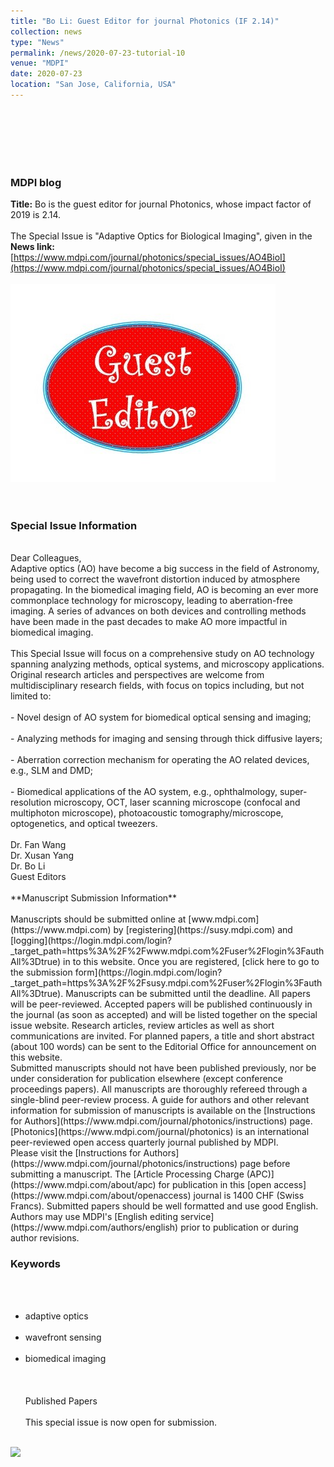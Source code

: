 ```yaml
---
title: "Bo Li: Guest Editor for journal Photonics (IF 2.14)"
collection: news
type: "News" 
permalink: /news/2020-07-23-tutorial-10
venue: "MDPI" 
date: 2020-07-23 
location: "San Jose, California, USA" 
---
```

<br/> 
<br/>
<br/>
<br/>
<br/>

### MDPI blog
**Title:**
Bo is the guest editor for journal Photonics, whose impact factor of 2019 is 2.14.
<br/>
<br/>
The Special Issue is "Adaptive Optics for Biological Imaging", given in the **News link:** [https://www.mdpi.com/journal/photonics/special_issues/AO4BioI](https://www.mdpi.com/journal/photonics/special_issues/AO4BioI)
<br/>
<br/>
<img src='/images/News-2020-07-23-a.jpg'>
<br/>
<br/>
<br/>
### Special Issue Information
<br/>
Dear Colleagues,
<br/>
Adaptive optics (AO) have become a big success in the field of Astronomy, being used to correct the wavefront distortion induced by atmosphere propagating. In the biomedical imaging field, AO is becoming an ever more commonplace technology for microscopy, leading to aberration-free imaging. A series of advances on both devices and controlling methods have been made in the past decades to make AO more impactful in biomedical imaging.
<br/><br/>
This Special Issue will focus on a comprehensive study on AO technology spanning analyzing methods, optical systems, and microscopy applications. Original research articles and perspectives are welcome from multidisciplinary research fields, with focus on topics including, but not limited to:
<br/><br/>
- Novel design of AO system for biomedical optical sensing and imaging; <br/><br/>
- Analyzing methods for imaging and sensing through thick diffusive layers; <br/><br/>
- Aberration correction mechanism for operating the AO related devices, e.g., SLM and DMD; <br/><br/>
- Biomedical applications of the AO system, e.g., ophthalmology, super-resolution microscopy, OCT, laser scanning microscope (confocal and multiphoton microscope), photoacoustic tomography/microscope, optogenetics, and optical tweezers.
<br/><br/>
Dr. Fan Wang
<br/>
Dr. Xusan Yang
<br/>
Dr. Bo Li
<br/>
Guest Editors
<br/><br/>
**Manuscript Submission Information**
<br/><br/>
Manuscripts should be submitted online at [www.mdpi.com](https://www.mdpi.com) by [registering](https://susy.mdpi.com) and [logging](https://login.mdpi.com/login?_target_path=https%3A%2F%2Fwww.mdpi.com%2Fuser%2Flogin%3FauthAll%3Dtrue) in to this website. Once you are registered, [click here to go to the submission form](https://login.mdpi.com/login?_target_path=https%3A%2F%2Fsusy.mdpi.com%2Fuser%2Flogin%3FauthAll%3Dtrue). Manuscripts can be submitted until the deadline. All papers will be peer-reviewed. Accepted papers will be published continuously in the journal (as soon as accepted) and will be listed together on the special issue website. Research articles, review articles as well as short communications are invited. For planned papers, a title and short abstract (about 100 words) can be sent to the Editorial Office for announcement on this website.
<br/>
Submitted manuscripts should not have been published previously, nor be under consideration for publication elsewhere (except conference proceedings papers). All manuscripts are thoroughly refereed through a single-blind peer-review process. A guide for authors and other relevant information for submission of manuscripts is available on the [Instructions for Authors](https://www.mdpi.com/journal/photonics/instructions) page. [Photonics](https://www.mdpi.com/journal/photonics) is an international peer-reviewed open access quarterly journal published by MDPI.
<br/>
Please visit the [Instructions for Authors](https://www.mdpi.com/journal/photonics/instructions) page before submitting a manuscript. The [Article Processing Charge (APC)](https://www.mdpi.com/about/apc) for publication in this [open access](https://www.mdpi.com/about/openaccess) journal is 1400 CHF (Swiss Francs). Submitted papers should be well formatted and use good English. Authors may use MDPI's [English editing service](https://www.mdpi.com/authors/english) prior to publication or during author revisions.

### Keywords
<br/><br/>
- adaptive optics
<br/><br/>
- wavefront sensing
<br/><br/>
- biomedical imaging
<br/><br/><br/><br/>
Published Papers
<br/><br/>
This special issue is now open for submission.
<br/><br/>
<img src='/images/News-2020-07-23-b.jpg'>
<br/><br/><br/>


